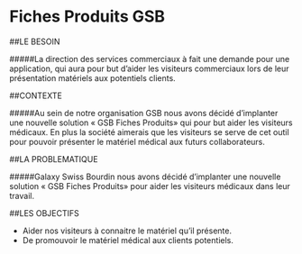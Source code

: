# Fiches Produits GSB

##LE BESOIN
 
#####La direction des services commerciaux à fait une demande pour une application, qui aura pour but d’aider les visiteurs commerciaux lors de leur présentation matériels aux potentiels clients.
 
 
##CONTEXTE
 
#####Au sein de notre organisation GSB nous avons décidé d’implanter une nouvelle solution « GSB Fiches Produits» qui pour but aider les visiteurs médicaux. En plus la société aimerais que les visiteurs se serve de cet outil pour pouvoir présenter le matériel médical aux futurs collaborateurs.
 
 
##LA PROBLEMATIQUE

#####Galaxy Swiss Bourdin  nous avons décidé d’implanter une nouvelle solution « GSB Fiches Produits» pour aider les visiteurs médicaux dans leur travail.
 
 
##LES OBJECTIFS
 
- Aider nos visiteurs à connaitre le matériel qu’il présente.
- De promouvoir le matériel médical aux clients potentiels.
